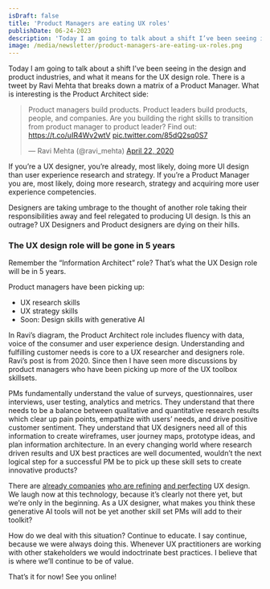 ```yaml
---
isDraft: false
title: 'Product Managers are eating UX roles'
publishDate: 06-24-2023
description: 'Today I am going to talk about a shift I’ve been seeing in the design and product industries, and what it means for the UX design role.'
image: /media/newsletter/product-managers-are-eating-ux-roles.png
---
```


<p>Today I am going to talk about a shift I’ve been seeing in the design and product industries, and what it means for the UX design role. There is a tweet by Ravi Mehta that breaks down a matrix of a Product Manager. What is interesting is the Product Architect side:</p>
<div class="box">
    <blockquote class="twitter-tweet"><p lang="en" dir="ltr">Product managers build products. Product leaders build products, people, and companies. Are you building the right skills to transition from product manager to product leader? Find out: <a href="https://t.co/uIR4Wv2wtV">https://t.co/uIR4Wv2wtV</a> <a href="https://t.co/85dQ2sq0S7">pic.twitter.com/85dQ2sq0S7</a></p>&mdash; Ravi Mehta (@ravi_mehta) <a href="https://twitter.com/ravi_mehta/status/1253029563522854912?ref_src=twsrc%5Etfw">April 22, 2020</a></blockquote> <script async src="https://platform.twitter.com/widgets.js" charset="utf-8"></script>
</div>
<p>If you’re a UX designer, you’re already, most likely, doing more UI design than user experience research and strategy. If you’re a Product Manager you are, most likely, doing more research, strategy and acquiring more user experience competencies.</p>
<p>Designers are taking umbrage to the thought of another role taking their responsibilities away and feel relegated to producing UI design. Is this an outrage? UX Designers and Product designers are dying on their hills.</p>
<h3>The UX design role will be gone in 5 years</h3>
<p>Remember the “Information Architect” role? That’s what the UX Design role will be in 5 years.</p>
<p>Product managers have been picking up:</p>
<ul>
<li>UX research skills</li>
<li>UX strategy skills</li>
<li>Soon: Design skills with generative AI</li>
</ul>
<p>In Ravi’s diagram, the Product Architect role includes fluency with data, voice of the consumer and user experience design. Understanding and fulfilling customer needs is core to a UX researcher and designers role. Ravi’s post is from 2020. Since then I have seen more discussions by product managers who have been picking up more of the UX toolbox skillsets.</p>
<p>PMs fundamentally understand the value of surveys, questionnaires, user interviews, user testing, analytics and metrics. They understand that there needs to be a balance between qualitative and quantitative research results which clear up pain points, empathize with users’ needs, and drive positive customer sentiment. They understand that UX designers need all of this information to create wireframes, user journey maps, prototype ideas, and plan information architecture. In an every changing world where research driven results and UX best practices are well documented, wouldn’t the next logical step for a successful PM be to pick up these skill sets to create innovative products?</p>
<p>There are <a href="https://twitter.com/SemantticAI/status/1669993817645150209">already companies</a> <a href="https://www.ceros.com/gemma/">who are refining</a> <a href="https://xtensio.com/design/">and perfecting</a> UX design. We laugh now at this technology, because it’s clearly not there yet, but we’re only in the beginning. As a UX designer, what makes you think these generative AI tools will not be yet another skill set PMs will add to their toolkit?</p>
<p>How do we deal with this situation? Continue to educate. I say continue, because we were always doing this. Whenever UX practitioners are working with other stakeholders we would indoctrinate best practices. I believe that is where we’ll continue to be of value.</p>
<p>That’s it for now! See you online!</p>
